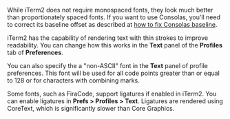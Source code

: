 While iTerm2 does not require monospaced fonts, they look much better than proportionately spaced fonts. If you want to use Consolas, you'll need to correct its baseline offset as described at <a href="http://mbauman.net/geek/2009/03/15/minor-truetype-font-editing-on-a-mac/">how to fix Consolas baseline</a>.

iTerm2 has the capability of rendering text with thin strokes to improve readability. You can change how this works in the **Text** panel of the **Profiles** tab of **Preferences**.

You can also specify the a "non-ASCII" font in the **Text** panel of profile preferences. This font will be used for all code points greater than or equal to 128 or for characters with combining marks.

Some fonts, such as FiraCode, support ligatures if enabled in iTerm2. You can enable ligatures in **Prefs > Profiles > Text**. Ligatures are rendered using CoreText, which is significantly slower than Core Graphics.
